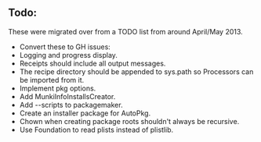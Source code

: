 Todo:
-----

These were migrated over from a TODO list from around April/May 2013.

* Convert these to GH issues:
* Logging and progress display.
* Receipts should include all output messages.
* The recipe directory should be appended to sys.path so Processors can be
  imported from it.
* Implement pkg options.
* Add MunkiInfoInstallsCreator.
* Add --scripts to packagemaker.
* Create an installer package for AutoPkg.
* Chown when creating package roots shouldn't always be recursive.
* Use Foundation to read plists instead of plistlib.

